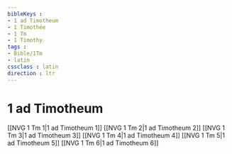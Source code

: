 ```yaml
---
bibleKeys : 
- 1 ad Timotheum
- 1 Timothée
- 1 Tm
- 1 Timothy
tags : 
- Bible/1Tm
- latin
cssclass : latin
direction : ltr
---
```


# 1 ad Timotheum

[[NVG 1 Tm 1|1 ad Timotheum 1]]
[[NVG 1 Tm 2|1 ad Timotheum 2]]
[[NVG 1 Tm 3|1 ad Timotheum 3]]
[[NVG 1 Tm 4|1 ad Timotheum 4]]
[[NVG 1 Tm 5|1 ad Timotheum 5]]
[[NVG 1 Tm 6|1 ad Timotheum 6]]
